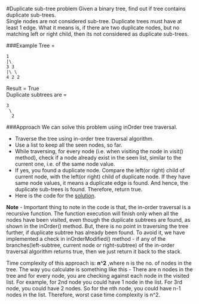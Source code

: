 #Duplicate sub-tree problem
Given a binary tree, find out if tree contains duplicate sub-trees.  
Single nodes are not considered sub-tree. Duplicate trees must have at least 1 edge. What it means is, if there are two duplicate nodes, but no matching left or right child, then its not considered as duplicate sub-trees.

###Example
Tree = 
```
1
|\
3 3
|\ \
4 2 2
```
Result = True  
Duplicate subtrees are =
```
3
 \
  2
```

###Approach
We can solve this problem using inOrder tree traversal.
- Traverse the tree using in-order tree traversal algorithm.
- Use a list to keep all the seen nodes, so far.
- While traversing, for every node (i.e. when visiting the node in visit() method), check if a node already exist in the seen list, similar to the current one, i.e. of the same node value.
- If yes, you found a duplicate node. Compare the left(or right) child of current node, with the left(or right) child of duplicate node. If they have same node values, it means a duplicate edge is found. And hence, the duplicate sub-trees is found. Therefore, return true.
- Here is the code for the [solution](https://github.com/shivanshsingh/code-everyday/blob/master/january/DuplicateTree.java).

**Note** - Important thing to note in the code is that, the in-order traversal is a recursive function. The function execution will finish only when all the nodes have been visited, even though the duplicate subtrees are found, as shown in the inOrder() method. But, there is no point in traversing the tree further, if duplicate subtree has already been found. To avoid it, we have implemented a check in inOrderModified() method - if any of the branches(left-subtree, current node or right-subtree) of the in-order traversal algorithm returns true, then we just return it back to the stack.

Time complexity of this approach is: **n^2** ,where n is the no. of nodes in the tree. The way you calculate is something like this - There are n nodes in the tree and for every node, you are checking against each node in the visited list. For example, for 2nd node you could have 1 node in the list. For 3rd node, you could have 2 nodes. So for the nth node, you could have n-1 nodes in the list. Therefore, worst case time complexity is n^2.  
